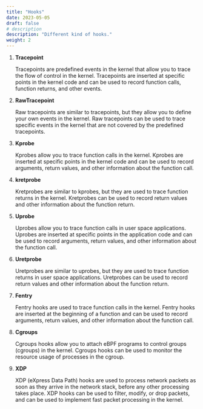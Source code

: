 ```yaml
---
title: "Hooks"
date: 2023-05-05
draft: false
# description
description: "Different kind of hooks."
weight: 2
---
```


1. **Tracepoint**
    <p>Tracepoints are predefined events in the kernel that allow you to trace the flow of control in the kernel. Tracepoints are inserted at specific points in the kernel code and can be used to record function calls, function returns, and other events.
    </p>

2. **RawTracepoint**
    <p>Raw tracepoints are similar to tracepoints, but they allow you to define your own events in the kernel. Raw tracepoints can be used to trace specific events in the kernel that are not covered by the predefined tracepoints.
    </p>

3. **Kprobe**
    <p>
    Kprobes allow you to trace function calls in the kernel. Kprobes are inserted at specific points in the kernel code and can be used to record arguments, return values, and other information about the function call.
    </p>

4. **kretprobe**
    <p>
    Kretprobes are similar to kprobes, but they are used to trace function returns in the kernel. Kretprobes can be used to record return values and other information about the function return.
    </p>

5. **Uprobe**
    <p>
    Uprobes allow you to trace function calls in user space applications. Uprobes are inserted at specific points in the application code and can be used to record arguments, return values, and other information about the function call.
    </p>

6. **Uretprobe**
    <p>
     Uretprobes are similar to uprobes, but they are used to trace function returns in user space applications. Uretprobes can be used to record return values and other information about the function return.
    </p>

7. **Fentry**
    <p>
    Fentry hooks are used to trace function calls in the kernel. Fentry hooks are inserted at the beginning of a function and can be used to record arguments, return values, and other information about the function call.
    </p>

8. **Cgroups**
    <p>
    Cgroups hooks allow you to attach eBPF programs to control groups (cgroups) in the kernel. Cgroups hooks can be used to monitor the resource usage of processes in the cgroup.
    </p>

9. **XDP**
    <p>
    XDP (eXpress Data Path) hooks are used to process network packets as soon as they arrive in the network stack, before any other processing takes place. XDP hooks can be used to filter, modify, or drop packets, and can be used to implement fast packet processing in the kernel.
    </p>